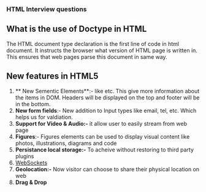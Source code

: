 ### HTML Interview questions

## What is the use of Doctype in HTML

The HTML document type declaration is the first line of code in html document. It instructs the browser what version of HTML page is written in. This ensures that web pages parse this document in same way.

## New features in HTML5

1. ** New Sementic Elements**:- like <headers> <footers> <sections> etc. This give more information about the items in DOM. Headers will be displayed on the top and footer will be in the bottom.
2. **New form fields**:- New addition to Input types like email, tel, etc. Which helps us for valdiation.
3. **Support for Video & Audio:-** it allow user to easily stream from web page
4. **Figures**:- Figures elements can be used to display visual content like photos, illustrations, diagrams and code
5. **Persistance local storage:-** To acheive without restoring to third party plugins
6. [WebSockets](https://dzone.com/refcardz/html5-websocket)
7. **Geolocation:-** Now visitor can choose to share their physical location on web
8. **Drag & Drop**
